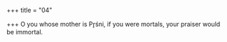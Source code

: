 +++
title = "04"

+++
O you whose mother is Pr̥śni, if you were mortals,
your praiser would be immortal.